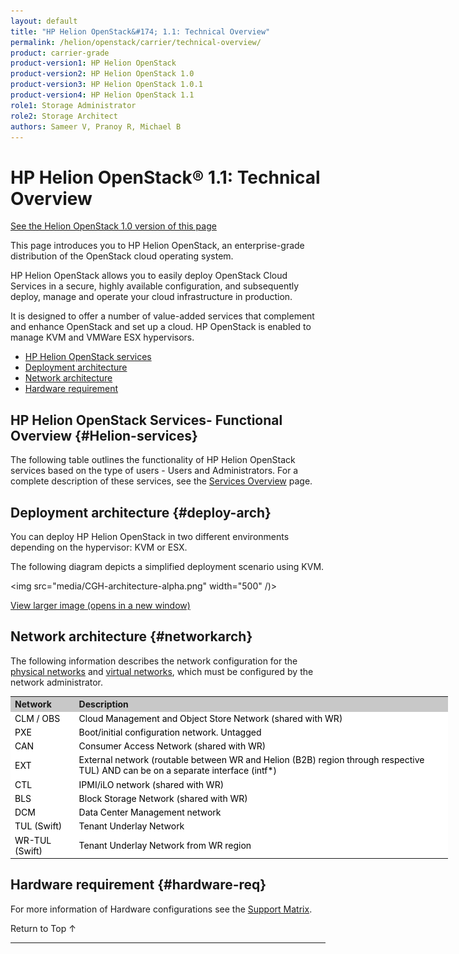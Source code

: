 ```yaml
---
layout: default
title: "HP Helion OpenStack&#174; 1.1: Technical Overview"
permalink: /helion/openstack/carrier/technical-overview/
product: carrier-grade
product-version1: HP Helion OpenStack
product-version2: HP Helion OpenStack 1.0
product-version3: HP Helion OpenStack 1.0.1
product-version4: HP Helion OpenStack 1.1
role1: Storage Administrator
role2: Storage Architect
authors: Sameer V, Pranoy R, Michael B
---
```


<!--UNDER REVISION-->

<!--
<p style="font-size: small;"><a href="/helion/openstack/1.1/support-matrix/"> &#9664; Support Matrix | <a href="/helion/openstack/1.1/install/overview/test/">&#9650; Installation Overview</a> | <a href="/helion/openstack/1.1/install/prereqs/"> Prerequisites &#9654</a></p> -->

# HP Helion OpenStack&#174; 1.1: Technical Overview
[See the Helion OpenStack 1.0 version of this page](/helion/openstack/technical-overview/)

This page introduces you to HP Helion OpenStack, an enterprise-grade distribution of the OpenStack cloud operating system.

HP Helion OpenStack allows you to easily deploy OpenStack Cloud Services in a secure, highly available configuration, and subsequently deploy, manage and operate your cloud infrastructure in production. 

It is  designed to offer a number of value-added services that complement and enhance OpenStack and set up a cloud. HP OpenStack is enabled to manage KVM and VMWare ESX hypervisors.

* [HP Helion OpenStack services](#Helion-services)
* [Deployment architecture](#deploy-arch)
* [Network architecture](#networkarch)
* [Hardware requirement](#hardware-req)



## HP Helion OpenStack Services- Functional Overview {#Helion-services}

The following table outlines the functionality of HP Helion OpenStack services based on the type of users - Users and Administrators. For a complete description of these services, see the [Services Overview](/helion/openstack/1.1/services/overview/) page.


## Deployment architecture {#deploy-arch}  

You can deploy HP Helion OpenStack in two different environments depending on the hypervisor: KVM or ESX. 

The following diagram depicts a simplified deployment scenario using KVM.

<!-- This image is for alpha release only. Replace for beta -->

<img src="media/CGH-architecture-alpha.png" width="500" /)>

<a href="javascript:window.open('/content/documentation/media/CGH-architecture-alpha.png','_self','toolbar=no,menubar=no,resizable=yes,scrollbars=yes')">View larger image (opens in a new window)</a>


## Network architecture {#networkarch}

The following information describes the network configuration for the [physical networks](#physical) and [virtual networks](#virtual), which must be configured by the network administrator.

<table style="text-align: left; vertical-align: top; width:700px;">

<tr style="background-color: #C8C8C8;">
<th> Network </th>
<th> Description </th>
</tr>

<tr style="background-color: white; color: black;">
<td> CLM / OBS</td>
<td> Cloud Management and Object Store Network (shared with WR)</td>
</tr>

<tr style="background-color: white; color: black;">
<td> PXE </td>
<td> Boot/initial configuration network. Untagged </td>
</tr>

<tr style="background-color: white; color: black;">
<td> CAN </td>
<td> Consumer Access Network (shared with WR)</td>
</tr>

<tr style="background-color: white; color: black;">
<td> EXT </td>
<td> External network (routable between WR and Helion (B2B) region through respective TUL) AND can be on a separate interface (intf*) </td>
</tr>

<tr style="background-color: white; color: black;">
<td> CTL </td>
<td> IPMI/iLO network (shared with WR) </td>
</tr>

<tr style="background-color: white; color: black;">
<td> BLS </td>
<td>Block Storage Network (shared with WR) </td>
</tr>

<tr style="background-color: white; color: black;">
<td> DCM </td>
<td>Data Center Management network </td>
</tr>

<tr style="background-color: white; color: black;">
<td> TUL (Swift) </td>
<td> Tenant Underlay Network  </td>
</tr>

<tr style="background-color: white; color: black;">
<td> WR-TUL (Swift) </td>
<td> Tenant Underlay Network from WR region </td>
</tr>
</table>

## Hardware requirement {#hardware-req}

For more information of Hardware configurations see the [Support Matrix](/helion/openstack/carrier/support-matrix/).

<a href="#top" style="padding:14px 0px 14px 0px; text-decoration: none;"> Return to Top &#8593; </a>


<!--
### Backup and Restore nodes {#backup-restore-nodes}

Backup and restore scripts and procedures are provided for the seed VM, undercloud, overcloud management controller (running singleton services like Sherpa), and the MySQL database deployed in the controller cluster. These scripts are to be used by administrators managing the OpenStack Cloud.

Backup and Restore of VM instances/snapshots and volumes/snapshots for workloads in the cloud is supported using the Object Storage service.

For more information see [HP Helion OpenStack&#174; Back Up and Restore](/helion/openstack/1.1/backup.restore/)

<a href="#top" style="padding:14px 0px 14px 0px; text-decoration: none;"> Return to Top &#8593; </a>
-->
 
----


